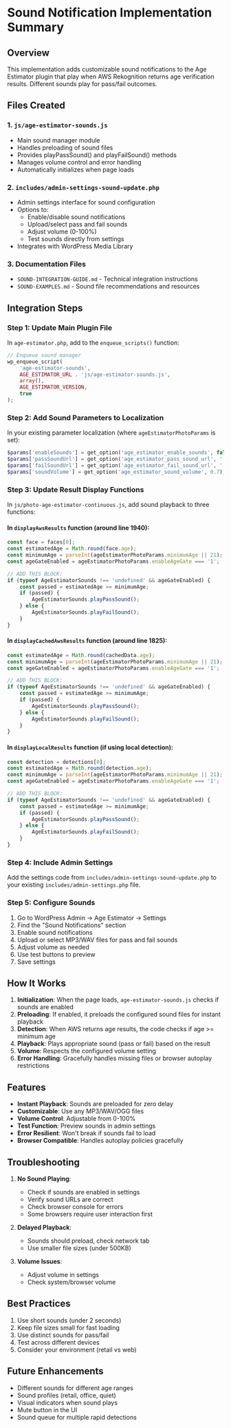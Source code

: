 # Sound Notification Implementation Summary

## Overview
This implementation adds customizable sound notifications to the Age Estimator plugin that play when AWS Rekognition returns age verification results. Different sounds play for pass/fail outcomes.

## Files Created

### 1. `js/age-estimator-sounds.js`
- Main sound manager module
- Handles preloading of sound files
- Provides playPassSound() and playFailSound() methods
- Manages volume control and error handling
- Automatically initializes when page loads

### 2. `includes/admin-settings-sound-update.php`
- Admin settings interface for sound configuration
- Options to:
  - Enable/disable sound notifications
  - Upload/select pass and fail sounds
  - Adjust volume (0-100%)
  - Test sounds directly from settings
- Integrates with WordPress Media Library

### 3. Documentation Files
- `SOUND-INTEGRATION-GUIDE.md` - Technical integration instructions
- `SOUND-EXAMPLES.md` - Sound file recommendations and resources

## Integration Steps

### Step 1: Update Main Plugin File
In `age-estimator.php`, add to the `enqueue_scripts()` function:

```php
// Enqueue sound manager
wp_enqueue_script(
    'age-estimator-sounds',
    AGE_ESTIMATOR_URL . 'js/age-estimator-sounds.js',
    array(),
    AGE_ESTIMATOR_VERSION,
    true
);
```

### Step 2: Add Sound Parameters to Localization
In your existing parameter localization (where `ageEstimatorPhotoParams` is set):

```php
$params['enableSounds'] = get_option('age_estimator_enable_sounds', false) ? '1' : '0';
$params['passSoundUrl'] = get_option('age_estimator_pass_sound_url', '');
$params['failSoundUrl'] = get_option('age_estimator_fail_sound_url', '');
$params['soundVolume'] = get_option('age_estimator_sound_volume', 0.7);
```

### Step 3: Update Result Display Functions
In `js/photo-age-estimator-continuous.js`, add sound playback to three functions:

#### In `displayAwsResults` function (around line 1940):
```javascript
const face = faces[0];
const estimatedAge = Math.round(face.age);
const minimumAge = parseInt(ageEstimatorPhotoParams.minimumAge || 21);
const ageGateEnabled = ageEstimatorPhotoParams.enableAgeGate === '1';

// ADD THIS BLOCK:
if (typeof AgeEstimatorSounds !== 'undefined' && ageGateEnabled) {
    const passed = estimatedAge >= minimumAge;
    if (passed) {
        AgeEstimatorSounds.playPassSound();
    } else {
        AgeEstimatorSounds.playFailSound();
    }
}
```

#### In `displayCachedAwsResults` function (around line 1825):
```javascript
const estimatedAge = Math.round(cachedData.age);
const minimumAge = parseInt(ageEstimatorPhotoParams.minimumAge || 21);
const ageGateEnabled = ageEstimatorPhotoParams.enableAgeGate === '1';

// ADD THIS BLOCK:
if (typeof AgeEstimatorSounds !== 'undefined' && ageGateEnabled) {
    const passed = estimatedAge >= minimumAge;
    if (passed) {
        AgeEstimatorSounds.playPassSound();
    } else {
        AgeEstimatorSounds.playFailSound();
    }
}
```

#### In `displayLocalResults` function (if using local detection):
```javascript
const detection = detections[0];
const estimatedAge = Math.round(detection.age);
const minimumAge = parseInt(ageEstimatorPhotoParams.minimumAge || 21);
const ageGateEnabled = ageEstimatorPhotoParams.enableAgeGate === '1';

// ADD THIS BLOCK:
if (typeof AgeEstimatorSounds !== 'undefined' && ageGateEnabled) {
    const passed = estimatedAge >= minimumAge;
    if (passed) {
        AgeEstimatorSounds.playPassSound();
    } else {
        AgeEstimatorSounds.playFailSound();
    }
}
```

### Step 4: Include Admin Settings
Add the settings code from `includes/admin-settings-sound-update.php` to your existing `includes/admin-settings.php` file.

### Step 5: Configure Sounds
1. Go to WordPress Admin → Age Estimator → Settings
2. Find the "Sound Notifications" section
3. Enable sound notifications
4. Upload or select MP3/WAV files for pass and fail sounds
5. Adjust volume as needed
6. Use test buttons to preview
7. Save settings

## How It Works

1. **Initialization**: When the page loads, `age-estimator-sounds.js` checks if sounds are enabled
2. **Preloading**: If enabled, it preloads the configured sound files for instant playback
3. **Detection**: When AWS returns age results, the code checks if age >= minimum age
4. **Playback**: Plays appropriate sound (pass or fail) based on the result
5. **Volume**: Respects the configured volume setting
6. **Error Handling**: Gracefully handles missing files or browser autoplay restrictions

## Features

- **Instant Playback**: Sounds are preloaded for zero delay
- **Customizable**: Use any MP3/WAV/OGG files
- **Volume Control**: Adjustable from 0-100%
- **Test Function**: Preview sounds in admin settings
- **Error Resilient**: Won't break if sounds fail to load
- **Browser Compatible**: Handles autoplay policies gracefully

## Troubleshooting

1. **No Sound Playing**:
   - Check if sounds are enabled in settings
   - Verify sound URLs are correct
   - Check browser console for errors
   - Some browsers require user interaction first

2. **Delayed Playback**:
   - Sounds should preload, check network tab
   - Use smaller file sizes (under 500KB)

3. **Volume Issues**:
   - Adjust volume in settings
   - Check system/browser volume

## Best Practices

1. Use short sounds (under 2 seconds)
2. Keep file sizes small for fast loading
3. Use distinct sounds for pass/fail
4. Test across different devices
5. Consider your environment (retail vs web)

## Future Enhancements

- Different sounds for different age ranges
- Sound profiles (retail, office, quiet)
- Visual indicators when sound plays
- Mute button in the UI
- Sound queue for multiple rapid detections
